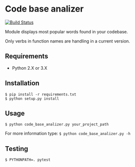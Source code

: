 Code base analizer
==================
[![Build Status](https://travis-ci.org/Grin941/codebase_analizer.svg?branch=master)](https://travis-ci.org/Grin941/codebase_analizer)

Module displays most popular words found in your codebase.

Only verbs in function names are handling in a current version.

## Requirements

* Python 2.X or 3.X

## Installation

```
$ pip install -r requirements.txt
$ python setup.py install
```

## Usage

```
$ python code_base_analizer.py your_project_path
```

For more information type: ```$ python code_base_analizer.py -h```

## Testing
```
$ PYTHONPATH=. pytest
```
